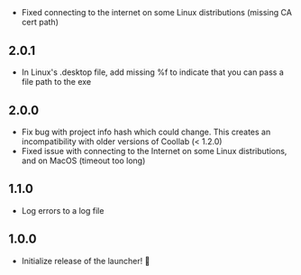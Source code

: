 ## 

- Fixed connecting to the internet on some Linux distributions (missing CA cert path)

## 2.0.1

- In Linux's .desktop file, add missing %f to indicate that you can pass a file path to the exe

## 2.0.0

- Fix bug with project info hash which could change. This creates an incompatibility with older versions of Coollab (< 1.2.0)
- Fixed issue with connecting to the Internet on some Linux distributions, and on MacOS (timeout too long)

## 1.1.0

- Log errors to a log file

## 1.0.0

- Initialize release of the launcher! 🥳